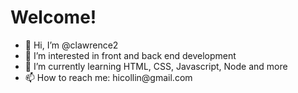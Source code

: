 # Welcome!
<ul>
<li> 👋 Hi, I’m @clawrence2
<li>  👀 I’m interested in front and back end development
<li>  🌱 I’m currently learning HTML, CSS, Javascript, Node and more
<li>  📫 How to reach me: hicollin@gmail.com
  </ul>

<!---
clawrence2/clawrence2 is a ✨ special ✨ repository because its `README.md` (this file) appears on your GitHub profile.
You can click the Preview link to take a look at your changes.
--->


